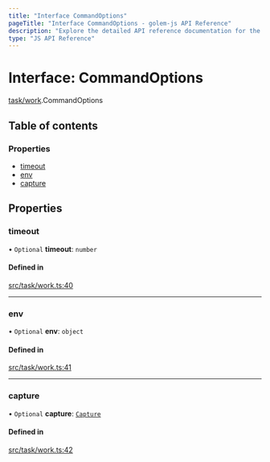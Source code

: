 ```yaml
---
title: "Interface CommandOptions"
pageTitle: "Interface CommandOptions - golem-js API Reference"
description: "Explore the detailed API reference documentation for the Interface CommandOptions within the golem-js SDK for the Golem Network."
type: "JS API Reference"
---
```

# Interface: CommandOptions

[task/work](../modules/task_work).CommandOptions

## Table of contents

### Properties

- [timeout](task_work.CommandOptions#timeout)
- [env](task_work.CommandOptions#env)
- [capture](task_work.CommandOptions#capture)

## Properties

### timeout

• `Optional` **timeout**: `number`

#### Defined in

[src/task/work.ts:40](https://github.com/golemfactory/golem-js/blob/e7b6d14/src/task/work.ts#L40)

___

### env

• `Optional` **env**: `object`

#### Defined in

[src/task/work.ts:41](https://github.com/golemfactory/golem-js/blob/e7b6d14/src/task/work.ts#L41)

___

### capture

• `Optional` **capture**: [`Capture`](../modules/script_command#capture)

#### Defined in

[src/task/work.ts:42](https://github.com/golemfactory/golem-js/blob/e7b6d14/src/task/work.ts#L42)
